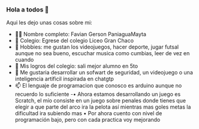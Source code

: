 ### Hola a todos 👋

Aqui les dejo unas cosas sobre mi:

- 👦🏿 Nombre completo: Favian Gerson PaniaguaMayta
- 🏫 Colegio: Egrese del colegio Liceo Gran Chaco
- 👯 Hobbies: me gustan los videojuegos, hacer deporte, jugar futsal aunque no sea bueno, escuchar musica como cumbias, leer de vez en cuando
- 🤔 Mis logros del colegio: sali mejor alumno en 5to
- 💬 Me gustaria desarrollar un sofwart de seguridad, un videojuego o una inteligencia artificil inspirada en chatgtp
- 📫 El lenguaje de programacion que conosco es arduino aunque no recuerdo lo suficiente
-•	Ahora estamos desarrollando un juego es Scratch, el mío consiste en un juego sobre penales donde tienes que elegir a que parte del arco ira la pelota así mientras mas goles metas la dificultad ira subiendo mas
•	Por ahora cuento con nivel de programación bajo, pero con cada practica voy mejorando

